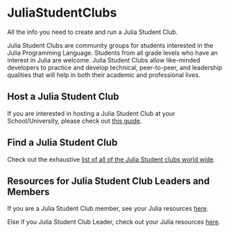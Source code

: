 # JuliaStudentClubs
All the info you need to create and run a Julia Student Club. 

Julia Student Clubs are community groups for students interested in the Julia Programming Language. Students from all grade levels who have an interest in Julia are welcome. Julia Student Clubs allow like-minded developers to practice and develop technical, peer-to-peer, and leadership qualities that will help in both their academic and professional lives.

## Host a Julia Student Club

If you are interested in hosting a Julia Student Club at your School/University, please check out [this guide](). 

## Find a Julia Student Club

Check out the exhaustive [list of all of the Julia Student clubs world wide](). 

## Resources for Julia Student Club Leaders and Members 

If you are a Julia Student Club member, see your Julia resources [here](). 

Else if you Julia Student Club Leader, check out your Julia resources [here](). 
